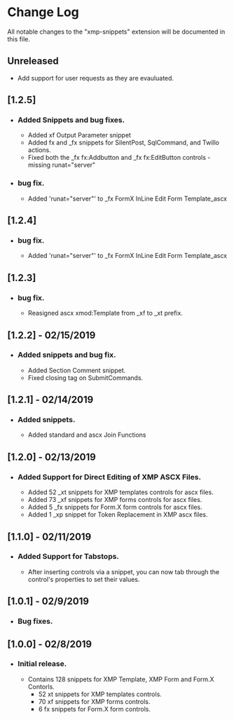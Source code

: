 # Change Log
All notable changes to the "xmp-snippets" extension will be documented in this file.

## Unreleased
- Add support for user requests as they are evauluated.

## [1.2.5]
- ### Added Snippets and bug fixes.
    - Added xf Output Parameter snippet
    - Added fx and _fx snippets for SilentPost, SqlCommand, and Twillo actions.
    - Fixed both the _fx fx:Addbutton and _fx fx:EditButton controls - missing runat="server"

- ### bug fix.
    - Added 'runat="server"' to _fx FormX InLine Edit Form Template_ascx

## [1.2.4]
- ### bug fix.
    - Added 'runat="server"' to _fx FormX InLine Edit Form Template_ascx

## [1.2.3]
- ### bug fix.
    - Reasigned ascx xmod:Template from _xf to _xt prefix.

## [1.2.2] - 02/15/2019 
- ### Added snippets and bug fix.
    - Added Section Comment snippet.
    - Fixed closing tag on SubmitCommands.

## [1.2.1] - 02/14/2019 
- ### Added snippets.
    - Added standard and ascx Join Functions

## [1.2.0] - 02/13/2019
- ### Added Support for Direct Editing of XMP ASCX Files.
    - Added 52 _xt snippets for XMP templates controls for ascx files.
    - Added 73 _xf snippets for XMP forms controls for ascx files. 
    - Added  5 _fx snippets for Form.X form controls for ascx files. 
    - Added  1 _xp snippet for Token Replacement in XMP ascx files.  

## [1.1.0] - 02/11/2019
- ### Added Support for Tabstops.
    - After inserting controls via a snippet, you can now tab through the control's properties to set their values.

## [1.0.1] - 02/9/2019
- ### Bug fixes.

## [1.0.0] - 02/8/2019
- ### Initial release.
    - Contains 128 snippets for XMP Template, XMP Form and Form.X Contorls.
      - 52 xt snippets for XMP templates controls.
      - 70 xf snippets for XMP forms controls.
      -  6 fx snippets for Form.X form controls.